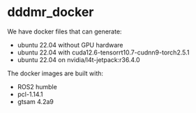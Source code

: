 # dddmr_docker
We have docker files that can generate:
- ubuntu 22.04 without GPU hardware
- ubuntu 22.04 with cuda12.6-tensorrt10.7-cudnn9-torch2.5.1
- ubuntu 22.04 on nvidia/l4t-jetpack:r36.4.0

The docker images are built with:
- ROS2 humble
- pcl-1.14.1
- gtsam 4.2a9
